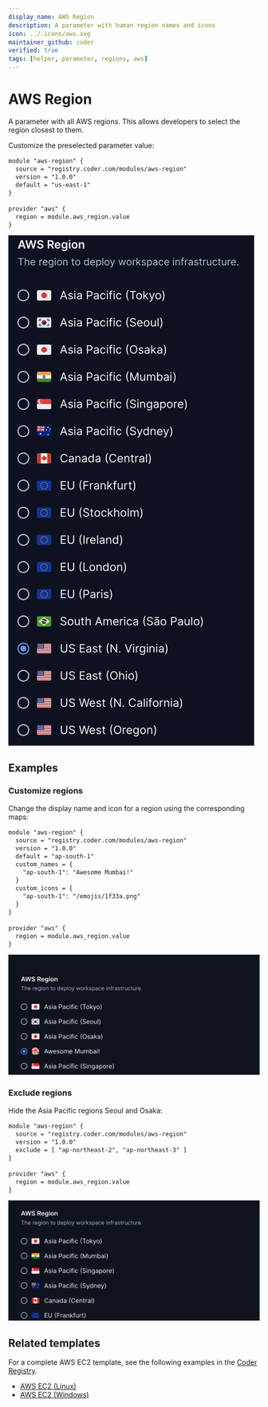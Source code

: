 ```yaml
---
display_name: AWS Region
description: A parameter with human region names and icons
icon: ../.icons/aws.svg
maintainer_github: coder
verified: true
tags: [helper, parameter, regions, aws]
---
```


# AWS Region

A parameter with all AWS regions. This allows developers to select
the region closest to them.

Customize the preselected parameter value:

```hcl
module "aws-region" {
  source = "registry.coder.com/modules/aws-region"
  version = "1.0.0"
  default = "us-east-1"
}

provider "aws" {
  region = module.aws_region.value
}
```

![AWS Regions](../.images/aws-regions.png)

## Examples

### Customize regions

Change the display name and icon for a region using the corresponding maps:

```hcl
module "aws-region" {
  source = "registry.coder.com/modules/aws-region"
  version = "1.0.0"
  default = "ap-south-1"
  custom_names = {
    "ap-south-1": "Awesome Mumbai!"
  }
  custom_icons = {
    "ap-south-1": "/emojis/1f33a.png"
  }
}

provider "aws" {
  region = module.aws_region.value
}
```

![AWS Custom](../.images/aws-custom.png)

### Exclude regions

Hide the Asia Pacific regions Seoul and Osaka:

```hcl
module "aws-region" {
  source = "registry.coder.com/modules/aws-region"
  version = "1.0.0"
  exclude = [ "ap-northeast-2", "ap-northeast-3" ]
}

provider "aws" {
  region = module.aws_region.value
}
```

![AWS Exclude](../.images/aws-exclude.png)

## Related templates

For a complete AWS EC2 template, see the following examples in the [Coder Registry](https://registry.coder.com/).

- [AWS EC2 (Linux)](https://registry.coder.com/templates/aws-linux)
- [AWS EC2 (Windows)](https://registry.coder.com/templates/aws-windows)
